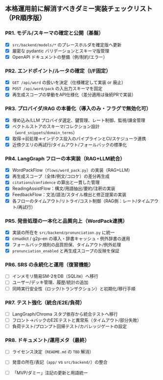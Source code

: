 ## 本格運用前に解消すべきダミー実装チェックリスト（PR順序版）

### PR1. モデル/スキーマの確定と公開（基盤）
- [x] `src/backend/models/*` のプレースホルダを確定版へ更新
- [x] 厳密な pydantic バリデーションとスキーマ版管理
- [x] OpenAPI ドキュメントの整備（例/制約/エラー）

### PR2. エンドポイント/ルータの確定（I/F固定）
- [x] `GET /api/word` の扱いを決定（仕様確定して実装 or 廃止）
- [x] `POST /api/word/pack` の入出力スキーマを固定
- [x] 再生成スコープの挙動をAPI仕様化（差分適用は後続PRで実装）

### PR3. プロバイダ/RAG の本番化（導入のみ・フラグで無効化可）
- [x] 埋め込み/LLM プロバイダ選定、鍵管理、レート制御、監視/課金管理
- [x] ベクトルストアのスキーマ/コレクション設計（`word_snippets`/`domain_terms`）
- [x] 取得→前処理→インデクス投入のパイプラインとCI/スケジューラ連携
- [x] 近傍クエリの再試行/タイムアウト/フォールバックの標準化

### PR4. LangGraph フローの本実装（RAG+LLM統合）
- [x] WordPackFlow（`flows/word_pack.py`）の実装（RAG+LLM）
- [x] 再生成スコープ（全体/例文/コロケ）の差分再生成
- [x] `citations`/`confidence` の算出と一貫した管理
- [x] ReadingAssistFlow：構文/用語抽出/要約/注釈の実装
- [x] FeedbackFlow：文法/語法/スタイル検出と修正提案の実装
- [x] 各フローのタイムアウト/リトライ/コスト制御（RAG側：レート/タイムアウト/再試行）

### PR5. 発音処理の一本化と品質向上（WordPack連携）
- [x] 実装の所在を `src/backend/pronunciation.py` に統一
- [x] cmudict / g2p-en の導入・辞書キャッシュ・例外辞書の運用
- [x] フォールバック規則の品質担保、タイムアウト/例外処理
- [x] `pronunciation_enabled` と再生成スコープの反映を保証

### PR6. SRS の永続化と運用（復習機能）
- [ ] インメモリ簡易SM-2をDB（SQLite）へ移行
- [ ] ユーザー/デッキ管理、履歴/統計の追加
- [ ] 同時実行安全性（ロック/トランザクション）と初期化/移行手順

### PR7. テスト強化（統合/E2E/負荷）
- [ ] LangGraph/Chroma スタブ依存から統合テストへ移行
- [ ] フロント→バックのE2Eテストと異常系（タイムアウト/部分失敗）
- [ ] 負荷テスト/プロンプト回帰テスト/カバレッジゲートの設定

### PR8. ドキュメント/運用メタ（最終）
- [ ] ライセンス決定（`README.md` の `TBD` 解消）
- [ ] 発音の所在/表記（`app/` vs `src/backend/`）の整合
- [ ] 「MVP/ダミー」注記の更新と用語統一


